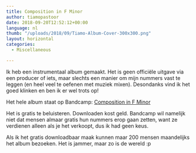 ```yaml
---
title: Composition in F Minor
author: tiamopastoor
date: 2018-09-20T12:52:12+00:00
language: nl
thumb: "/uploads/2018/09/Tiamo-Album-Cover-300x300.png"
layout: horizontal
categories:
  - Miscellaneous

---
```


Ik heb een instrumentaal album gemaakt. Het is geen officiële uitgave via een producer of iets, maar slechts een manier om mijn nummers vast te leggen (en heel veel te oefenen met muziek mixen). Desondanks vind ik het goed klinken en ben ik er wel trots op!

Het hele album staat op Bandcamp: [Composition in F Minor][1]

Het is gratis te beluisteren. Downloaden kost geld. Bandcamp wil namelijk niet dat mensen almaar gratis hun nummers erop gaan zetten, want ze verdienen alleen als je het verkoopt, dus ik had geen keus. 

Als ik het gratis downloadbaar maak kunnen maar 200 mensen maandelijks het album bezoeken. Het is jammer, maar zo is de wereld :p

 [1]: https://tiamo.bandcamp.com/album/composition-in-f-minor